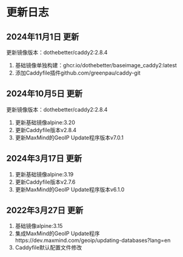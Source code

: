 # 更新日志

## 2024年11月1日 更新
更新镜像版本：dothebetter/caddy2:2.8.4
1. 基础镜像单独构建：ghcr.io/dothebetter/baseimage_caddy2:latest
2. 添加Caddyfile插件github.com/greenpau/caddy-git

## 2024年10月5日 更新
更新镜像版本：dothebetter/caddy2:2.8.4
1. 更新基础镜像alpine:3.20
2. 更新Caddyfile版本v2.8.4
3. 更新MaxMind的GeoIP Update程序版本v7.0.1

## 2024年3月17日 更新
1. 更新基础镜像alpine:3.19
2. 更新Caddyfile版本v2.7.6
3. 更新MaxMind的GeoIP Update程序版本v6.1.0

## 2022年3月27日 更新
1. 基础镜像alpine:3.15
2. 集成MaxMind的GeoIP Update程序https://dev.maxmind.com/geoip/updating-databases?lang=en
3. Caddyfile默认配置文件修改